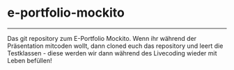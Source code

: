 # e-portfolio-mockito
---------------
Das git repository zum E-Portfolio Mockito.
Wenn ihr während der Präsentation mitcoden wollt, dann cloned euch das repository und leert die Testklassen - diese werden wir dann während des Livecoding wieder mit Leben befüllen!

